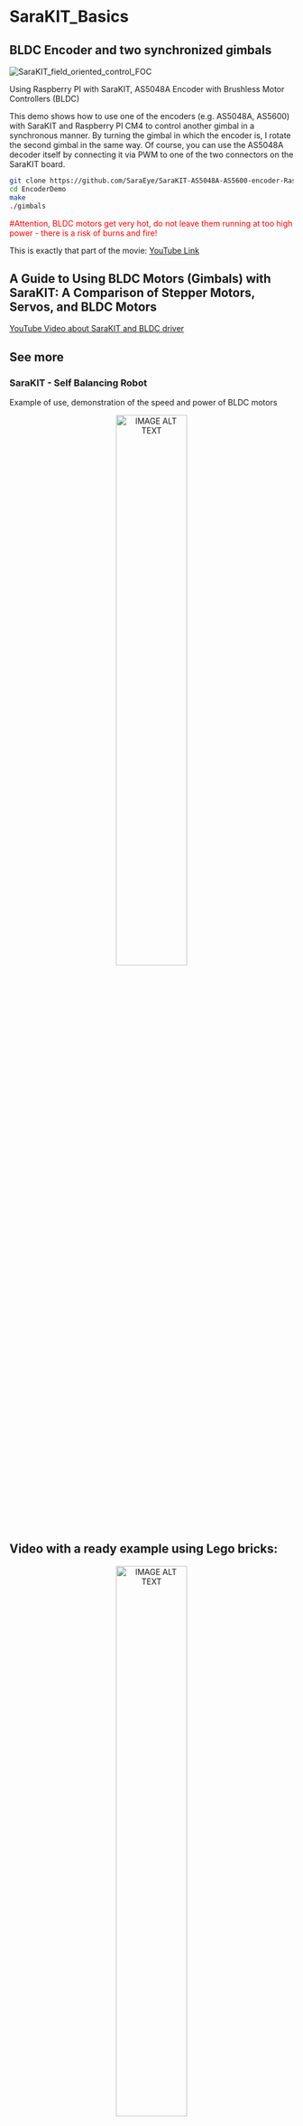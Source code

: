 # SaraKIT_Basics

## BLDC Encoder and two synchronized gimbals

![SaraKIT_field_oriented_control_FOC](https://user-images.githubusercontent.com/35704910/220133540-a8d33283-8703-42f1-8bd1-8213652b9dcb.gif)

Using Raspberry PI with SaraKIT, AS5048A Encoder with Brushless Motor Controllers (BLDC)

This demo shows how to use one of the encoders (e.g. AS5048A, AS5600) with SaraKIT and Raspberry PI CM4 to control another gimbal in a synchronous manner. By turning the gimbal in which the encoder is, I rotate the second gimbal in the same way. Of course, you can use the AS5048A decoder itself by connecting it via PWM to one of the two connectors on the SaraKIT board.

```bash
git clone https://github.com/SaraEye/SaraKIT-AS5048A-AS5600-encoder-Raspberry-Pi EncoderDemo
cd EncoderDemo
make
./gimbals
```
<span style="color: red;">#Attention, BLDC motors get very hot, do not leave them running at too high power - there is a risk of burns and fire!</span>

This is exactly that part of the movie: [YouTube Link](https://youtu.be/Nwvnoo5efzE?t=607)

## A Guide to Using BLDC Motors (Gimbals) with SaraKIT: A Comparison of Stepper Motors, Servos, and BLDC Motors

[YouTube Video about SaraKIT and BLDC driver](https://youtu.be/Nwvnoo5efzE)

## See more

### SaraKIT - Self Balancing Robot
Example of use, demonstration of the speed and power of BLDC motors<br>
<div align="center">
  <a href="https://saraai.com/_SaraKIT/video/SaraKIT_Self_Balancing_Robot_with_Raspberry_Pi4.mp4"><img src="https://saraai.com/_SaraKIT/images/sbr.jpg" width=50% alt="IMAGE ALT TEXT"></a>
</div>
<br>

## Video with a ready example using Lego bricks:
<div align="center">
  <a href="https://saraai.com/_SaraKIT/video/SaraKIT_Lego_RC_Car.mp4"><img src="https://saraai.com/_SaraKIT/images/LegoRCCar.jpg" width=50% alt="IMAGE ALT TEXT"></a>
</div>

### SaraKIT - Color Tracking:

![SaraKIT_ColorTracking](https://github.com/SaraEye/SaraKIT-Face-Tracking-MediaPipe-Raspberry-Pi-64bit/assets/35704910/7120ee8a-7612-4d82-8a3c-8cf38c451009)

[Video Link](https://saraai.com/_SaraKIT/video/SaraKIT_ColorTracking.mp4)

### SaraKIT - Face Detection, Face Mesh:

![SaraKIT_Face](https://github.com/SaraEye/SaraKIT-Face-Tracking-MediaPipe-Raspberry-Pi-64bit/assets/35704910/5aebf67d-e821-4c28-b48f-2b3540df5b75)

[Video Link](https://saraai.com/_SaraKIT/video/SaraKIT_Face.mp4)

### SaraKIT - Object Detection:

![SaraKIT_Object_Detection](https://github.com/SaraEye/SaraKIT-Face-Tracking-MediaPipe-Raspberry-Pi-64bit/assets/35704910/e76bcf47-3d1c-4179-a330-c69601f94a8a)

[Video Link](https://saraai.com/_SaraKIT/video/SaraKIT_Object_Detection.mp4)

## SaraAI LLC

Website: [https://SaraAI.com](https://SaraAI.com)<br>
Project Page: [https://SaraKIT.SaraAI.com](https://SaraKIT.SaraAI.com)
